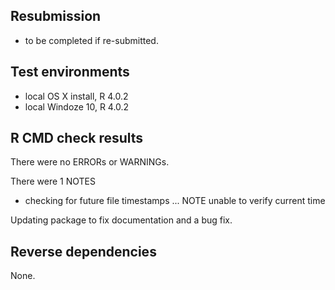 ## Resubmission
   - to be completed if re-submitted.

## Test environments
* local OS X install, R 4.0.2
* local Windoze 10,   R 4.0.2

## R CMD check results
There were no ERRORs or WARNINGs. 

There were 1  NOTES 

* checking for future file timestamps ... NOTE
unable to verify current time


Updating package to fix documentation and a bug fix.

## Reverse dependencies
None.